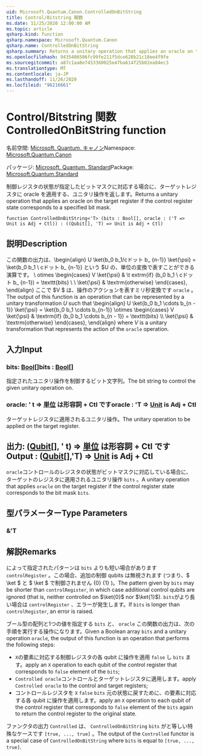 ```yaml
---
uid: Microsoft.Quantum.Canon.ControlledOnBitString
title: Control/Bitstring 関数
ms.date: 11/25/2020 12:00:00 AM
ms.topic: article
qsharp.kind: function
qsharp.namespace: Microsoft.Quantum.Canon
qsharp.name: ControlledOnBitString
qsharp.summary: Returns a unitary operation that applies an oracle on the target register if the control register state corresponds to a specified bit mask.
ms.openlocfilehash: 9435406506fc99fe211f5dce628b21c18ee4f9fe
ms.sourcegitcommit: a87c1aa8e7453360025e47ba614f25b02ea84ec3
ms.translationtype: MT
ms.contentlocale: ja-JP
ms.lasthandoff: 11/26/2020
ms.locfileid: "96216661"
---
```

# <a name="controlledonbitstring-function"></a><span data-ttu-id="6794f-102">Control/Bitstring 関数</span><span class="sxs-lookup"><span data-stu-id="6794f-102">ControlledOnBitString function</span></span>

<span data-ttu-id="6794f-103">名前空間: [Microsoft. Quantum. キャノン](xref:Microsoft.Quantum.Canon)</span><span class="sxs-lookup"><span data-stu-id="6794f-103">Namespace: [Microsoft.Quantum.Canon](xref:Microsoft.Quantum.Canon)</span></span>

<span data-ttu-id="6794f-104">パッケージ: [Microsoft. Quantum. Standard](https://nuget.org/packages/Microsoft.Quantum.Standard)</span><span class="sxs-lookup"><span data-stu-id="6794f-104">Package: [Microsoft.Quantum.Standard](https://nuget.org/packages/Microsoft.Quantum.Standard)</span></span>


<span data-ttu-id="6794f-105">制御レジスタの状態が指定したビットマスクに対応する場合に、ターゲットレジスタに oracle を適用する、ユニタリ操作を返します。</span><span class="sxs-lookup"><span data-stu-id="6794f-105">Returns a unitary operation that applies an oracle on the target register if the control register state corresponds to a specified bit mask.</span></span>

```qsharp
function ControlledOnBitString<'T> (bits : Bool[], oracle : ('T => Unit is Adj + Ctl)) : ((Qubit[], 'T) => Unit is Adj + Ctl)
```


## <a name="description"></a><span data-ttu-id="6794f-106">説明</span><span class="sxs-lookup"><span data-stu-id="6794f-106">Description</span></span>

<span data-ttu-id="6794f-107">この関数の出力は、\begin{align} U \ket{b_0 b_1/cドット b_ {n-1}} \ket{\psi} = \ket{b_0 b_1 \ cドット b_ {n-1}} という $U の、単位の変換で表すことができる演算です。 \ otimes \begin{cases} V \ket{\psi} & \t extrm{if} (b_0 b_1 \ cドット b_ {n-1}) = \texttt{bits} \\ \\ \ket{\psi} & \textrm{otherwise} \end{cases}, \end{align} ここで $V $ は、操作のアクションを表すミリ秒変換です `oracle` 。</span><span class="sxs-lookup"><span data-stu-id="6794f-107">The output of this function is an operation that can be represented by a unitary transformation $U$ such that \begin{align} U \ket{b_0 b_1 \cdots b_{n - 1}} \ket{\psi} = \ket{b_0 b_1 \cdots b_{n-1}} \otimes \begin{cases} V \ket{\psi} & \textrm{if} (b_0 b_1 \cdots b_{n - 1}) = \texttt{bits} \\\\ \ket{\psi} & \textrm{otherwise} \end{cases}, \end{align} where $V$ is a unitary transformation that represents the action of the `oracle` operation.</span></span>

## <a name="input"></a><span data-ttu-id="6794f-108">入力</span><span class="sxs-lookup"><span data-stu-id="6794f-108">Input</span></span>

### <a name="bits--bool"></a><span data-ttu-id="6794f-109">bits: [Bool](xref:microsoft.quantum.lang-ref.bool)[]</span><span class="sxs-lookup"><span data-stu-id="6794f-109">bits : [Bool](xref:microsoft.quantum.lang-ref.bool)[]</span></span>

<span data-ttu-id="6794f-110">指定されたユニタリ操作を制御するビット文字列。</span><span class="sxs-lookup"><span data-stu-id="6794f-110">The bit string to control the given unitary operation on.</span></span>


### <a name="oracle--t--unit--is-adj--ctl"></a><span data-ttu-id="6794f-111">oracle: ' t => [単位](xref:microsoft.quantum.lang-ref.unit)  は形容詞 + Ctl です</span><span class="sxs-lookup"><span data-stu-id="6794f-111">oracle : 'T => [Unit](xref:microsoft.quantum.lang-ref.unit)  is Adj + Ctl</span></span>

<span data-ttu-id="6794f-112">ターゲットレジスタに適用されるユニタリ操作。</span><span class="sxs-lookup"><span data-stu-id="6794f-112">The unitary operation to be applied on the target register.</span></span>



## <a name="output--qubitt--unit--is-adj--ctl"></a><span data-ttu-id="6794f-113">出力: ([Qubit](xref:microsoft.quantum.lang-ref.qubit)[], ' t) => [単位](xref:microsoft.quantum.lang-ref.unit)  は形容詞 + Ctl です</span><span class="sxs-lookup"><span data-stu-id="6794f-113">Output : ([Qubit](xref:microsoft.quantum.lang-ref.qubit)[],'T) => [Unit](xref:microsoft.quantum.lang-ref.unit)  is Adj + Ctl</span></span>

<span data-ttu-id="6794f-114">`oracle`コントロールのレジスタの状態がビットマスクに対応している場合に、ターゲットのレジスタに適用されるユニタリ操作 `bits` 。</span><span class="sxs-lookup"><span data-stu-id="6794f-114">A unitary operation that applies `oracle` on the target register if the control register state corresponds to the bit mask `bits`.</span></span>

## <a name="type-parameters"></a><span data-ttu-id="6794f-115">型パラメーター</span><span class="sxs-lookup"><span data-stu-id="6794f-115">Type Parameters</span></span>

### <a name="t"></a><span data-ttu-id="6794f-116">&</span><span class="sxs-lookup"><span data-stu-id="6794f-116">'T</span></span>



## <a name="remarks"></a><span data-ttu-id="6794f-117">解説</span><span class="sxs-lookup"><span data-stu-id="6794f-117">Remarks</span></span>

<span data-ttu-id="6794f-118">によって指定されたパターンは `bits` よりも短い場合があります `controlRegister` 。この場合、追加の制御 qubits は無視されます (つまり、$ \ket $ と $ \ket $ で制御されません {0} {1} )。</span><span class="sxs-lookup"><span data-stu-id="6794f-118">The pattern given by `bits` may be shorter than `controlRegister`, in which case additional control qubits are ignored (that is, neither controlled on $\ket{0}$ nor $\ket{1}$).</span></span>
<span data-ttu-id="6794f-119">`bits`がより長い場合は `controlRegister` 、エラーが発生します。</span><span class="sxs-lookup"><span data-stu-id="6794f-119">If `bits` is longer than `controlRegister`, an error is raised.</span></span>

<span data-ttu-id="6794f-120">ブール型の配列と1つの値を指定する `bits` と、 `oracle` この関数の出力は、次の手順を実行する操作になります。</span><span class="sxs-lookup"><span data-stu-id="6794f-120">Given a Boolean array `bits` and a unitary operation `oracle`, the output of this function is an operation that performs the following steps:</span></span>

* <span data-ttu-id="6794f-121">`X`の要素に対応する制御レジスタの各 qubit に操作を適用 `false` し `bits` ます。</span><span class="sxs-lookup"><span data-stu-id="6794f-121">apply an `X` operation to each qubit of the control register that corresponds to `false` element of the `bits`;</span></span>
* <span data-ttu-id="6794f-122">`Controlled oracle`コントロールとターゲットレジスタに適用します。</span><span class="sxs-lookup"><span data-stu-id="6794f-122">apply `Controlled oracle` to the control and target registers;</span></span>
* <span data-ttu-id="6794f-123">コントロールレジスタを `X` `false` `bits` 元の状態に戻すために、の要素に対応する各 qubit に操作を適用します。</span><span class="sxs-lookup"><span data-stu-id="6794f-123">apply an `X` operation to each qubit of the control register that corresponds to `false` element of the `bits` again to return the control register to the original state.</span></span>

<span data-ttu-id="6794f-124">ファンクタの出力 `Controlled` は、 `ControlledOnBitString` `bits` がと等しい特殊なケースです `[true, ..., true]` 。</span><span class="sxs-lookup"><span data-stu-id="6794f-124">The output of the `Controlled` functor is a special case of `ControlledOnBitString` where `bits` is equal to `[true, ..., true]`.</span></span>